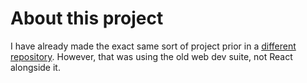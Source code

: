 # About this project

I have already made the exact same sort of project prior in a [different repository](https://github.com/AliKhachab/WordCounterApp). However, that was using the old web dev suite, not React alongside it.
